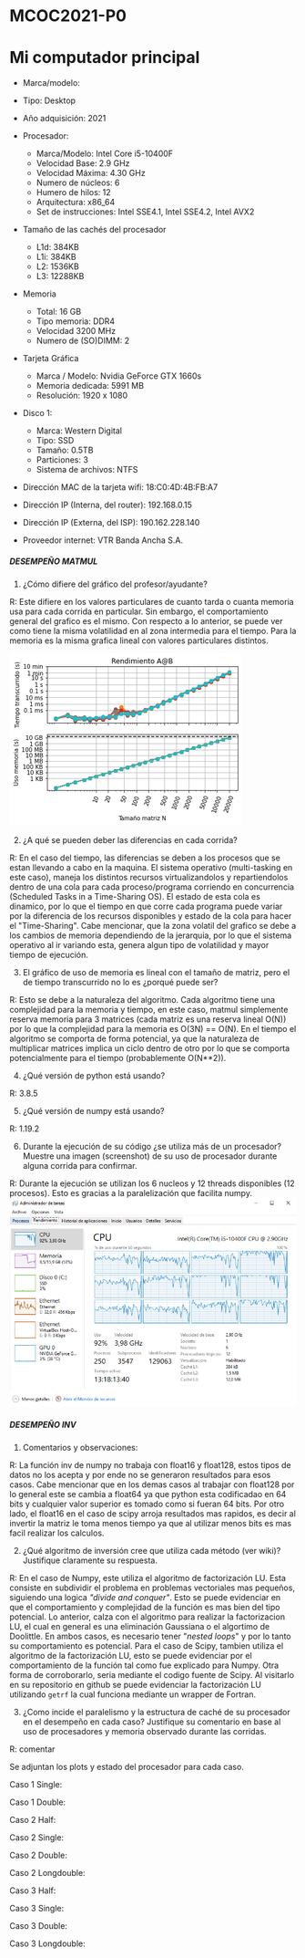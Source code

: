# MCOC2021-P0

# Mi computador principal

* Marca/modelo: 
* Tipo: Desktop
* Año adquisición: 2021
* Procesador:
  * Marca/Modelo: Intel Core i5-10400F
  * Velocidad Base: 2.9 GHz
  * Velocidad Máxima: 4.30 GHz
  * Numero de núcleos: 6 
  * Humero de hilos: 12
  * Arquitectura: x86_64
  * Set de instrucciones: Intel SSE4.1, Intel SSE4.2, Intel AVX2
* Tamaño de las cachés del procesador
  * L1d: 384KB
  * L1i: 384KB
  * L2: 1536KB
  * L3: 12288KB
* Memoria 
  * Total: 16 GB
  * Tipo memoria: DDR4
  * Velocidad 3200 MHz
  * Numero de (SO)DIMM: 2
* Tarjeta Gráfica
  * Marca / Modelo: Nvidia GeForce GTX 1660s
  * Memoria dedicada: 5991 MB
  * Resolución: 1920 x 1080
* Disco 1: 
  * Marca: Western Digital
  * Tipo: SSD
  * Tamaño: 0.5TB
  * Particiones: 3
  * Sistema de archivos: NTFS


  
* Dirección MAC de la tarjeta wifi: 18:C0:4D:4B:FB:A7 
* Dirección IP (Interna, del router): 192.168.0.15
* Dirección IP (Externa, del ISP): 190.162.228.140
* Proveedor internet: VTR Banda Ancha S.A.


##### DESEMPEÑO MATMUL #####

1) ¿Cómo difiere del gráfico del profesor/ayudante?

R: Este difiere en los valores particulares de cuanto tarda o cuanta memoria usa para cada corrida en particular. Sin embargo, el comportamiento general del grafico
es el mismo. Con respecto a lo anterior, se puede ver como tiene la misma volatilidad en al zona intermedia para el tiempo. Para la memoria es la misma grafica lineal
con valores particulares distintos.

![](Images/Plot_timing_matmul.png)

2) ¿A qué se pueden deber las diferencias en cada corrida?

R: En el caso del tiempo, las diferencias se deben a los procesos que se estan llevando a cabo en la maquina. El sistema operativo (multi-tasking en este caso), maneja los distintos recursos virtualizandolos y repartiendolos dentro de una cola para cada proceso/programa corriendo en concurrencia (Scheduled Tasks in a Time-Sharing OS). El estado de esta cola es dinamico, por lo que el tiempo en que corre cada programa puede variar por la diferencia de los recursos disponibles y estado de la cola para hacer el "Time-Sharing". Cabe mencionar, que la zona volatil del grafico se debe a los cambios de memoria dependiendo de la jerarquia, por lo que el sistema operativo al ir variando esta, genera algun tipo de volatilidad y mayor tiempo de ejecución.

3) El gráfico de uso de memoria es lineal con el tamaño de matriz, pero el de tiempo transcurrido no lo es ¿porqué puede ser?

R: Esto se debe a la naturaleza del algoritmo. Cada algoritmo tiene una complejidad para la memoria y tiempo, en este caso, matmul simplemente reserva memoria para 3 matrices (cada matriz es una reserva lineal O(N)) por lo que la complejidad para la memoria es O(3N) == O(N). En el tiempo el algoritmo se comporta de forma potencial, ya que la naturaleza de multiplicar matrices implica un ciclo dentro de otro por lo que se comporta potencialmente para el tiempo (probablemente O(N**2)).

4) ¿Qué versión de python está usando?

R: 3.8.5

5) ¿Qué versión de numpy está usando?

R: 1.19.2

6) Durante la ejecución de su código ¿se utiliza más de un procesador? Muestre una imagen (screenshot) de su uso de procesador durante alguna corrida para confirmar. 

R: Durante la ejecución se utilizan los 6 nucleos y 12 threads disponibles (12 procesos). Esto es gracias a la paralelización que facilita numpy.
![](Images/Numero_Procesos_timing_matmul.png)






##### DESEMPEÑO INV #####

1) Comentarios y observaciones:

R: La función inv de numpy no trabaja con float16 y float128, estos tipos de datos no los acepta y por ende no se generaron resultados para esos casos. Cabe mencionar que en los demas casos al trabajar con float128 por lo general este se cambia a float64 ya que python esta codificadao en 64 bits y cualquier valor superior es tomado como si fueran 64 bits. Por otro lado, el float16 en el caso de scipy arroja resultados mas rapidos, es decir al invertir la matriz le toma menos tiempo ya que al utilizar menos bits es mas facil realizar los calculos.

2) ¿Qué algoritmo de inversión cree que utiliza cada método (ver wiki)? Justifique claramente su respuesta. 

R: En el caso de Numpy, este utiliza el algoritmo de factorización LU. Esta consiste en subdividir el problema en problemas vectoriales mas pequeños, siguiendo una logica *"divide and conquer"*. Esto se puede evidenciar en que el comportamiento y complejidad de la función es mas bien del tipo potencial. Lo anterior, calza con el algoritmo para realizar la factorizacion LU, el cual en general es una eliminación Gaussiana o el algortimo de Doolittle. En ambos casos, es necesario tener "*nested loops*" y por lo tanto su comportamiento es potencial. 
Para el caso de Scipy, tambien utiliza el algoritmo de la factorización LU, esto se puede evidenciar por el comportamiento de la función tal como fue explicado para Numpy. Otra forma de corroborarlo, seria mediante el codigo fuente de Scipy. Al visitarlo en su repositorio en github se puede evidenciar la factorización LU utilizando `getrf` la cual funciona mediante un wrapper de Fortran. 

3) ¿Como incide el paralelismo y la estructura de caché de su procesador en el desempeño en cada caso? Justifique su comentario en base al uso de procesadores y memoria observado durante las corridas. 

R: comentar

Se adjuntan los plots y estado del procesador para cada caso.

Caso 1 Single:

Caso 1 Double:

Caso 2 Half:

Caso 2 Single:

Caso 2 Double:

Caso 2 Longdouble:

Caso 3 Half:

Caso 3 Single:

Caso 3 Double:

Caso 3 Longdouble:



